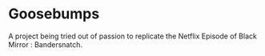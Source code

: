 # Goosebumps

A project being tried out of passion to replicate the Netflix Episode of Black Mirror : Bandersnatch.
